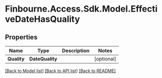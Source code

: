
# Finbourne.Access.Sdk.Model.EffectiveDateHasQuality

## Properties

Name | Type | Description | Notes
------------ | ------------- | ------------- | -------------
**Quality** | **DateQuality** |  | [optional] 

[[Back to Model list]](../README.md#documentation-for-models)
[[Back to API list]](../README.md#documentation-for-api-endpoints)
[[Back to README]](../README.md)

